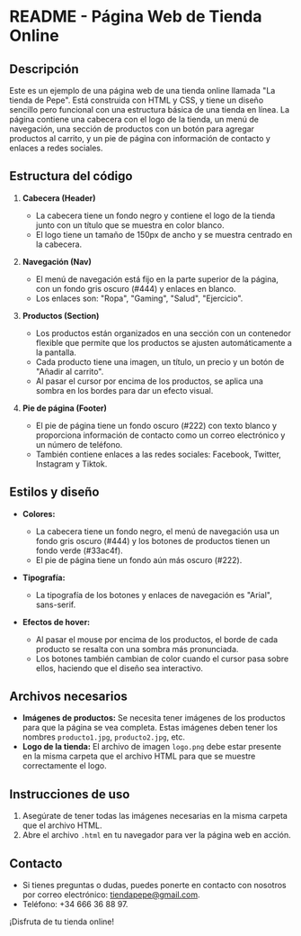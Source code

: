 # README - Página Web de Tienda Online

## Descripción
Este es un ejemplo de una página web de una tienda online llamada "La tienda de Pepe". Está construida con HTML y CSS, y tiene un diseño sencillo pero funcional con una estructura básica de una tienda en línea. La página contiene una cabecera con el logo de la tienda, un menú de navegación, una sección de productos con un botón para agregar productos al carrito, y un pie de página con información de contacto y enlaces a redes sociales.

## Estructura del código

1. **Cabecera (Header)**
   - La cabecera tiene un fondo negro y contiene el logo de la tienda junto con un título que se muestra en color blanco.
   - El logo tiene un tamaño de 150px de ancho y se muestra centrado en la cabecera.

2. **Navegación (Nav)**
   - El menú de navegación está fijo en la parte superior de la página, con un fondo gris oscuro (#444) y enlaces en blanco.
   - Los enlaces son: "Ropa", "Gaming", "Salud", "Ejercicio".

3. **Productos (Section)**
   - Los productos están organizados en una sección con un contenedor flexible que permite que los productos se ajusten automáticamente a la pantalla.
   - Cada producto tiene una imagen, un título, un precio y un botón de "Añadir al carrito".
   - Al pasar el cursor por encima de los productos, se aplica una sombra en los bordes para dar un efecto visual.

4. **Pie de página (Footer)**
   - El pie de página tiene un fondo oscuro (#222) con texto blanco y proporciona información de contacto como un correo electrónico y un número de teléfono.
   - También contiene enlaces a las redes sociales: Facebook, Twitter, Instagram y Tiktok.

## Estilos y diseño

- **Colores:** 
   - La cabecera tiene un fondo negro, el menú de navegación usa un fondo gris oscuro (#444) y los botones de productos tienen un fondo verde (#33ac4f).
   - El pie de página tiene un fondo aún más oscuro (#222).
  
- **Tipografía:**
   - La tipografía de los botones y enlaces de navegación es "Arial", sans-serif.
  
- **Efectos de hover:**
   - Al pasar el mouse por encima de los productos, el borde de cada producto se resalta con una sombra más pronunciada.
   - Los botones también cambian de color cuando el cursor pasa sobre ellos, haciendo que el diseño sea interactivo.

## Archivos necesarios

- **Imágenes de productos:** Se necesita tener imágenes de los productos para que la página se vea completa. Estas imágenes deben tener los nombres `producto1.jpg`, `producto2.jpg`, etc.
- **Logo de la tienda:** El archivo de imagen `logo.png` debe estar presente en la misma carpeta que el archivo HTML para que se muestre correctamente el logo.

## Instrucciones de uso

1. Asegúrate de tener todas las imágenes necesarias en la misma carpeta que el archivo HTML.
2. Abre el archivo `.html` en tu navegador para ver la página web en acción.

## Contacto

- Si tienes preguntas o dudas, puedes ponerte en contacto con nosotros por correo electrónico: tiendapepe@gmail.com.
- Teléfono: +34 666 36 88 97.

¡Disfruta de tu tienda online!

